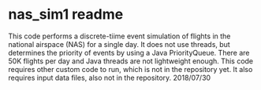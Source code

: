# nas_sim1 readme

This code performs a discrete-tiime event simulation of flights in the national airspace (NAS) for a single day. It does not use threads, but determines the priority of events by using a Java PriorityQueue. There are 50K flights per day and Java threads are not lightweight enough. This code requires other custom code to run, which is not in the repository yet. It also requires input data files, also not in the repository. 
2018/07/30
